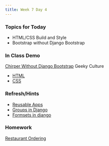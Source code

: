 ```yaml
---
title: Week 7 Day 4
---
```


### Topics for Today
* HTML/CSS Build and Style
* Bootstrap without Django Bootstrap

### In Class Demo
[Chirper Without Django Bootstrap](https://github.com/tiy-lv-python-2015-06/chirper/tree/w7d4)
Geeky Culture
* [HTML](https://github.com/tiy-lv-python-2015-06/class-notes/blob/master/week7/starter.html)
* [CSS](https://github.com/tiy-lv-python-2015-06/class-notes/blob/master/week7/styles.css)

### Refresh/Hints
* [Reusable Apps](https://docs.djangoproject.com/en/1.8/intro/reusable-apps/)
* [Groups in Django](https://docs.djangoproject.com/en/1.8/topics/auth/default/)
* [Formsets in django](https://docs.djangoproject.com/en/1.8/topics/forms/modelforms/#s-model-formsets)

### Homework
[Restaurant Ordering](https://github.com/tiy-lv-python-2015-06/Restaurant)
